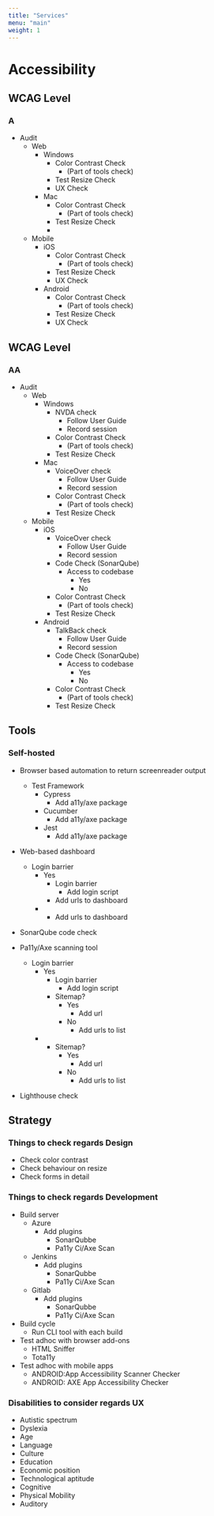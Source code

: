 ```yaml
---
title: "Services"
menu: "main"
weight: 1
---
```

# Accessibility

## WCAG Level
### A
- Audit
	- Web
		- Windows
			- Color Contrast Check
				- (Part of tools check)
			- Test Resize Check
			- UX Check
		- Mac
			- Color Contrast Check
				- (Part of tools check)
			- Test Resize Check
			- 
	- Mobile
		- iOS
			- Color Contrast Check
				- (Part of tools check)
			- Test Resize Check
			- UX Check
		- Android
			- Color Contrast Check
				- (Part of tools check)
			- Test Resize Check
			- UX Check

## WCAG Level

### AA
- Audit
	- Web
		- Windows
			- NVDA check
				- Follow User Guide
				- Record session
			- Color Contrast Check
				- (Part of tools check)
			- Test Resize Check
		- Mac
			- VoiceOver check
				- Follow User Guide
				- Record session
			- Color Contrast Check
				- (Part of tools check)
			- Test Resize Check
	- Mobile
		- iOS
			- VoiceOver check
				- Follow User Guide
				- Record session
			- Code Check (SonarQube)
				- Access to codebase
					- Yes
					- No
			- Color Contrast Check
				- (Part of tools check)
			- Test Resize Check
		- Android
			- TalkBack check
				- Follow User Guide
				- Record session
			- Code Check (SonarQube)
				- Access to codebase
					- Yes
					- No
			- Color Contrast Check
				- (Part of tools check)
			- Test Resize Check

## Tools

### Self-hosted
- Browser based automation to return screenreader output
	- Test Framework
		- Cypress
			- Add a11y/axe package
		- Cucumber
			- Add a11y/axe package
		- Jest
			- Add a11y/axe package
- Web-based dashboard
	- Login barrier
		- Yes
			- Login barrier
				- Add login script
			- Add urls to dashboard
		-   - Add urls to dashboard
- SonarQube code check
- Pa11y/Axe scanning tool
	- Login barrier
		- Yes
			- Login barrier
				- Add login script
			- Sitemap?
				- Yes
					- Add url
				- No
					- Add urls to list
		-   - Sitemap?
			  	- Yes  
			  		- Add url  
			  	- No  
			  		- Add urls to list  
			
- Lighthouse check

## Strategy

### Things to check regards Design
- Check color contrast
- Check behaviour on resize
- Check forms in detail

### Things to check regards Development
- Build server
	- Azure
		- Add plugins
			- SonarQubbe
			- Pa11y Ci/Axe Scan
	- Jenkins
		- Add plugins
			- SonarQubbe
			- Pa11y Ci/Axe Scan
	- Gitlab
		- Add plugins
			- SonarQubbe
			- Pa11y Ci/Axe Scan
- Build cycle
	- Run CLI tool with each build
- Test adhoc with browser add-ons
	- HTML Sniffer
	- Tota11y
- Test adhoc with mobile apps
	- ANDROID:App Accessibility Scanner Checker
	- ANDROID: AXE App Accessibility Checker

### Disabilities to consider regards UX
- Autistic spectrum
- Dyslexia
- Age
- Language
- Culture
- Education
- Economic position
- Technological aptitude
- Cognitive
- Physical Mobility
- Auditory
